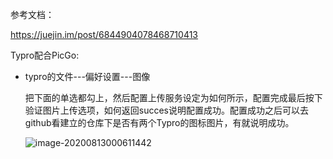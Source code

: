 参考文档：

https://juejin.im/post/6844904078468710413

Typro配合PicGo:

+ typro的文件---偏好设置---图像

  把下面的单选都勾上，然后配置上传服务设定为如何所示，配置完成最后按下验证图片上传选项，如何返回succes说明配置成功。配置成功之后可以去github看建立的仓库下是否有两个Typro的图标图片，有就说明成功。

  ![image-20200813000611442](../../AppData/Roaming/Typora/typora-user-images/image-20200813000611442.png)